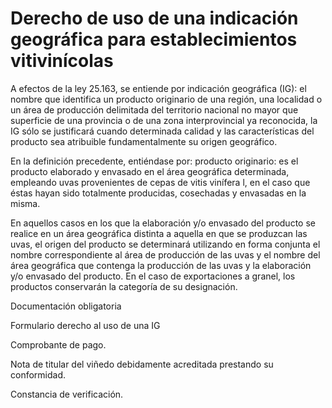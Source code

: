 # Derecho de uso de una indicación geográfica para establecimientos vitivinícolas

A efectos de la ley 25.163, se entiende por indicación geográfica (IG): el nombre que identifica un producto originario de una región, una localidad o un área de producción delimitada del territorio nacional no mayor que superficie de una provincia o de una zona interprovincial ya reconocida, la IG sólo se justificará cuando determinada calidad y las características del producto sea atribuible fundamentalmente su origen geográfico.

En la definición precedente, entiéndase por: producto originario: es el producto elaborado y envasado en el área geográfica determinada, empleando uvas provenientes de cepas de vitis vinífera l, en el caso que éstas hayan sido totalmente producidas, cosechadas y envasadas en la misma.

En aquellos casos en los que la elaboración y/o envasado del producto se realice en un área geográfica distinta a aquella en que se produzcan las uvas, el origen del producto se determinará utilizando en forma conjunta el nombre correspondiente al área de producción de las uvas y el nombre del área geográfica que contenga la producción de las uvas y la elaboración y/o envasado del producto. En el caso de exportaciones a granel, los productos conservarán la categoría de su designación.

Documentación obligatoria

Formulario derecho al uso de una IG

Comprobante de pago.

Nota de titular del viñedo debidamente acreditada prestando su conformidad.

Constancia de verificación.